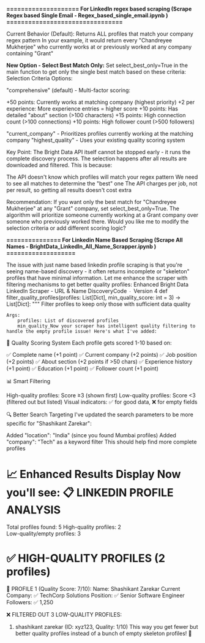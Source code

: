 
**==================== For LinkedIn regex based scraping (Scrape Regex based Single Email - Regex_based_single_email.ipynb ) ================================**

Current Behavior (Default):
Returns ALL profiles that match your company regex pattern
In your example, it would return every "Chandreyee Mukherjee" who currently works at or previously worked at any company containing "Grant"

**New Option - Select Best Match Only:**
Set select_best_only=True in the main function to get only the single best match based on these criteria:
Selection Criteria Options:

"comprehensive" (default) - Multi-factor scoring:

+50 points: Currently works at matching company (highest priority)
+2 per experience: More experience entries = higher score
+10 points: Has detailed "about" section (>100 characters)
+15 points: High connection count (>100 connections)
+10 points: High follower count (>500 followers)

"current_company" - Prioritizes profiles currently working at the matching company
"highest_quality" - Uses your existing quality scoring system

Key Point:
The Bright Data API itself cannot be stopped early - it runs the complete discovery process. The selection happens after all results are downloaded and filtered. This is because:

The API doesn't know which profiles will match your regex pattern
We need to see all matches to determine the "best" one
The API charges per job, not per result, so getting all results doesn't cost extra

Recommendation:
If you want only the best match for "Chandreyee Mukherjee" at any "Grant" company, set select_best_only=True. The algorithm will prioritize someone currently working at a Grant company over someone who previously worked there.
Would you like me to modify the selection criteria or add different scoring logic?

**=============== For Linkedin Name Based Scraping (Scrape All Names - BrightData_LinkedIn_All_Name_Scrapper.ipynb ) ===================** 


The issue with just name based linkedin profile scraping is that you're seeing name-based discovery - it often returns incomplete or "skeleton" profiles that have minimal information. Let me enhance the scraper with filtering mechanisms to get better quality profiles: Enhanced Bright Data LinkedIn Scraper - URL & Name DiscoveryCode ∙ Version 4 def filter_quality_profiles(profiles: List[Dict], min_quality_score: int = 3) -> List[Dict]:
    """
    Filter profiles to keep only those with sufficient data quality
    
    Args:
        profiles: List of discovered profiles
        min_quality_Now your scraper has intelligent quality filtering to handle the empty profile issue! Here's what I've added:
🎯 Quality Scoring System
Each profile gets scored 1-10 based on:

✅ Complete name (+1 point)
✅ Current company (+2 points)
✅ Job position (+2 points)
✅ About section (+2 points if >50 chars)
✅ Experience history (+1 point)
✅ Education (+1 point)
✅ Follower count (+1 point)

📊 Smart Filtering

High-quality profiles: Score ≥3 (shown first)
Low-quality profiles: Score <3 (filtered out but listed)
Visual indicators: ✅ for good data, ❌ for empty fields

🔍 Better Search Targeting
I've updated the search parameters to be more specific for "Shashikant Zarekar":

Added "location": "India" (since you found Mumbai profiles)
Added "company": "Tech" as a keyword filter
This should help find more complete profiles

📈 Enhanced Results Display
Now you'll see:
📋 LINKEDIN PROFILE ANALYSIS
=================================================================
   Total profiles found: 5
   High-quality profiles: 2  
   Low-quality/empty profiles: 3

✅ HIGH-QUALITY PROFILES (2 profiles)
=================================================================

👤 PROFILE 1 (Quality Score: 7/10):
   Name: Shashikant Zarekar
   Current Company: ✅ TechCorp Solutions
   Position: ✅ Senior Software Engineer
   Followers: ✅ 1,250

❌ FILTERED OUT 3 LOW-QUALITY PROFILES:
   1. shashikant zarekar (ID: xyz123, Quality: 1/10)
This way you get fewer but better quality profiles instead of a bunch of empty skeleton profiles! 🚀
